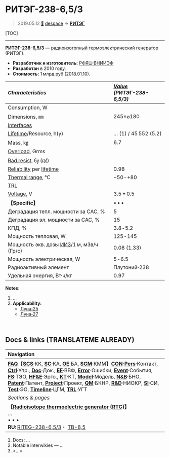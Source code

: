 # РИТЭГ-238-6,5/3
> 2019.05.12 [🚀](../index/index.md) [despace](index.md) → **[РИТЭГ](rtg.md)**

[TOC]

---

**РИТЭГ-238-6,5/3** — [радиоизотопный термоэлектрический генератор](rtg.md) (РИТЭГ).
   - **Разработчик и изготовитель:** [РФЯЦ-ВНИИЭФ](zz_vniief.md)
   - **Разработан** в 2010 году. 
   - **Стоимость:** 1 млрд руб (2018.01.10).

|*Characteristics*|*[Value](si.md)<br> (РИТЭГ-238-6,5/3)*|
|:--|:--|
|Consumption, W| |
|Dimensions, ㎜|245×⌀180|
|[Interfaces](interface.md)| |
|[Lifetime](lifetime.md)/Resource, h(y)|… (1) / 45 552 (5.2)|
|Mass, ㎏|6.7 |
|[Overload](vibration.md), Grms| |
|[Rad.resist](ion_rad.md), ㏉ (㎭)| |
|[Reliability](qm.md) per [lifetime](lifetime.md)|0.98 |
|[Thermal range](tcs.md), ℃|−50 ‑ +80|
|[TRL](trl.md)| |
|[Voltage](voltage.md), V|3.5 ± 0.5|
|**【Specific】**|• • •|
|Деградация тепл. мощности за САС, %|5|
|Деградация эл. мощности за САС, %|15|
|КПД, %|3.8 ‑ 5.2|
|Мощность тепловая, W|125 ‑ 145|
|Мощность экв. дозы [ИИЗ](ion_rad.md)/1 м, мЗв/ч (Гр/с)|0.08 (1.33)|
|Мощность электрическая, W|5 ‑ 6.5|
|Радиоактивный элемент|Плутоний‑238|
|Удельная энергия, Вт·ч/кг|0.97|

**Notes:**

   1. …
   1. **Applicability:**
      - [Луна‑25](луна_25.md)
      - [Луна‑27](луна_27.md)



<p style="page-break-after:always"> </p>

## Docs & links (TRANSLATEME ALREADY)
|Navigation|
|:--|
|**[FAQ](faq.md)**【**[SCS](scs.md)**·КК, **[SC](sc.md)**·КА, **[OE](oe.md)**·БА, **[SGM](sgm.md)**·КММ】**[CON](contact.md)·[Pers](person.md)**·Контакт, **[Ctrl](control.md)**·Упр., **[Doc](doc.md)**·Док., **[EF](ef.md)**·ВВФ, **[Error](error.md)**·Ошибки, **[Event](event.md)**·События, **[FS](fs.md)**·ТЭО, **[HF&E](hfe.md)**·Эрго., **[KT](kt.md)**·КТ, **[Model](model.md)**·Модель, **[N&B](nnb.md)**·БНО, **[Patent](патент.md)**·Патент, **[Project](project.md)**·Проект, **[QM](qm.md)**·БКНР, **[R&D](rnd.md)**·НИОКР, **[SI](si.md)**·СИ, **[Test](test.md)**·ЭО, **[Timeline](timeline.md)**·ЦГМ, **[TRL](trl.md)**·УГТ|
|*Sections & pages*|
|**【[Radioisotope thermoelectric generator (RTG)](rtg.md)】**<br> … <br>• • •<br> **RU:** [RITEG-238-6,5/3](rtg_238_6_5_3.md)・ [TB-8,5](tb_8_5.md)|

   1. Docs: …
   1. Notable interwikies — …
   1. <…>

